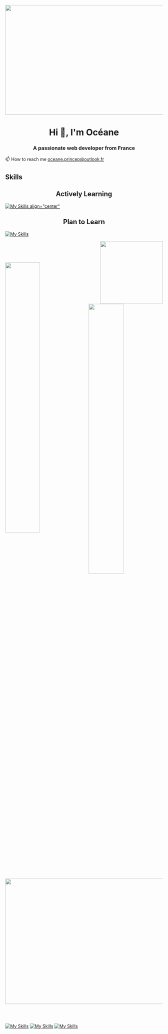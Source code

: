 <p><img align="center" src="https://user-images.githubusercontent.com/94532496/154983743-c94872c2-bb23-4a99-8c9a-72b3f8ff70d5.jpg" width="1000" height="350" /></p>

<h1 align="center">Hi 👋, I'm Océane</h1>
<h3 align="center">A passionate web developer from France</h3>

  
📫 How to reach me oceane.princep@outlook.fr
 

  
<h2 align="left">Skills </h2>

<h2 align="center">Actively Learning</h2>

[![My Skills align="center"](https://skillicons.dev/icons?i=js,html,css,bootstrap,aws,react,docker,mongodb,mysql,nodejs,git,powershell,linux,php,py,codepen,pr,ps)](https://skillicons.dev)

<h2 align="center">Plan to Learn</h2>

[![My Skills](https://skillicons.dev/icons?i=aws,docker,lua,tailwind)](https://skillicons.dev)


<p><img align="right" src="https://user-images.githubusercontent.com/94532496/154983573-00a2f252-93aa-49aa-9e3a-064129b92f88.gif" width="200" height="200" /></p>
<br></br>
<br></br>

<img align="left" width="47%" src="https://github-readme-stats.vercel.app/api/top-langs/?username=oce-prcp&layout=compact" />

<br></br>
<br></br>

<img align="right" width="47%" src="https://github-readme-stats.vercel.app/api?username=oce-prcp&show_icons=true&theme=radical" />

<br></br>
<br></br>
<br></br>


<br></br>
<p><img align="center" src="https://raw.githubusercontent.com/HyunCafe/HyunCafe/main/assests/loficity.gif" width="900" height="400" /></p>
</br>
</br>

[![My Skills](https://skillicons.dev/icons?i=discord)](https://skillicons.dev)
[![My Skills](https://skillicons.dev/icons?i=instagram)](https://skillicons.dev)
[![My Skills](https://skillicons.dev/icons?i=linkedin)](https://skillicons.dev)



